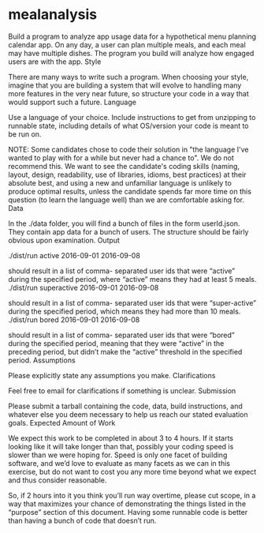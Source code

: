 # mealanalysis

Build a program to analyze app usage data for a hypothetical menu planning calendar app. On any day, a user can plan multiple meals, and each meal may have multiple dishes. The program you build will analyze how engaged users are with the app. Style

There are many ways to write such a program. When choosing your style, imagine that you are building a system that will evolve to handling many more features in the very near future, so structure your code in a way that would support such a future. Language

Use a language of your choice. Include instructions to get from unzipping to runnable state, including details of what OS/version your code is meant to be run on.

NOTE: Some candidates chose to code their solution in "the language I've wanted to play with for a while but never had a chance to". We do not recommend this. We want to see the candidate's coding skills (naming, layout, design, readability, use of libraries, idioms, best practices) at their absolute best, and using a new and unfamiliar language is unlikely to produce optimal results, unless the candidate spends far more time on this question (to learn the language well) than we are comfortable asking for. Data

In the ./data folder, you will find a bunch of files in the form userId.json. They contain app data for a bunch of users. The structure should be fairly obvious upon examination. Output

./dist/run active 2016-09-01 2016-09-08

should result in a list of comma- separated user ids that were “active” during the specified period, where “active” means they had at least 5 meals. ./dist/run superactive 2016-09-01 2016-09-08

should result in a list of comma- separated user ids that were “super-active” during the specified period, which means they had more than 10 meals. ./dist/run bored 2016-09-01 2016-09-08

should result in a list of comma- separated user ids that were “bored” during the specified period, meaning that they were “active” in the preceding period, but didn’t make the “active” threshold in the specified period. Assumptions

Please explicitly state any assumptions you make. Clarifications

Feel free to email for clarifications if something is unclear. Submission

Please submit a tarball containing the code, data, build instructions, and whatever else you deem necessary to help us reach our stated evaluation goals. Expected Amount of Work

We expect this work to be completed in about 3 to 4 hours. If it starts looking like it will take longer than that, possibly your coding speed is slower than we were hoping for. Speed is only one facet of building software, and we’d love to evaluate as many facets as we can in this exercise, but do not want to cost you any more time beyond what we expect and thus consider reasonable.

So, if 2 hours into it you think you’ll run way overtime, please cut scope, in a way that maximizes your chance of demonstrating the things listed in the “purpose” section of this document. Having some runnable code is better than having a bunch of code that doesn’t run.
